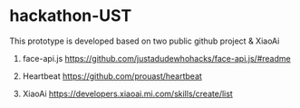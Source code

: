 # hackathon-UST
This prototype is developed based on two public github project & XiaoAi

1. face-api.js
https://github.com/justadudewhohacks/face-api.js/#readme

2. Heartbeat
https://github.com/prouast/heartbeat

3. XiaoAi
https://developers.xiaoai.mi.com/skills/create/list